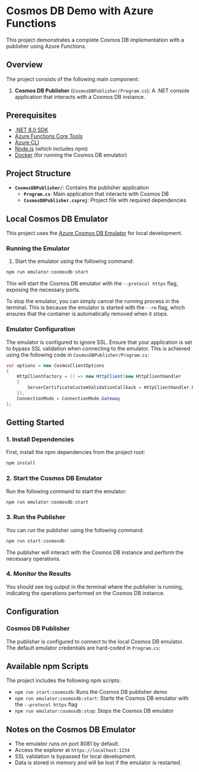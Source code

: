 # Cosmos DB Demo with Azure Functions

This project demonstrates a complete Cosmos DB implementation with a publisher using Azure Functions.

## Overview

The project consists of the following main component:

1. **Cosmos DB Publisher** (`CosmosDBPublisher/Program.cs`): A .NET console application that interacts with a Cosmos DB instance.

## Prerequisites

- [.NET 8.0 SDK](https://dotnet.microsoft.com/download/dotnet/8.0)
- [Azure Functions Core Tools](https://learn.microsoft.com/en-us/azure/azure-functions/functions-run-local)
- [Azure CLI](https://learn.microsoft.com/en-us/cli/azure/install-azure-cli)
- [Node.js](https://nodejs.org/) (which includes npm)
- [Docker](https://www.docker.com/products/docker-desktop/) (for running the Cosmos DB emulator)

## Project Structure

- **`CosmosDBPublisher/`**: Contains the publisher application
    - **`Program.cs`**: Main application that interacts with Cosmos DB
    - **`CosmosDBPublisher.csproj`**: Project file with required dependencies

## Local Cosmos DB Emulator

This project uses the [Azure Cosmos DB Emulator](https://learn.microsoft.com/en-us/azure/cosmos-db/local-emulator) for local development.

### Running the Emulator

1. Start the emulator using the following command:

```powershell
npm run emulator:cosmosdb:start
```

This will start the Cosmos DB emulator with the `--protocol https` flag, exposing the necessary ports.

To stop the emulator, you can simply cancel the running process in the terminal. This is because the emulator is started with the `--rm` flag, which ensures that the container is automatically removed when it stops. 

### Emulator Configuration

The emulator is configured to ignore SSL. Ensure that your application is set to bypass SSL validation when connecting to the emulator. This is achieved using the following code in `CosmosDBPublisher/Program.cs`:

```csharp
var options = new CosmosClientOptions
{
    HttpClientFactory = () => new HttpClient(new HttpClientHandler
    {
        ServerCertificateCustomValidationCallback = HttpClientHandler.DangerousAcceptAnyServerCertificateValidator
    }),
    ConnectionMode = ConnectionMode.Gateway
};
```

## Getting Started

### 1. Install Dependencies

First, install the npm dependencies from the project root:

```powershell
npm install
```

### 2. Start the Cosmos DB Emulator

Run the following command to start the emulator:

```powershell
npm run emulator:cosmosdb:start
```

### 3. Run the Publisher

You can run the publisher using the following command:

```powershell
npm run start:cosmosdb
```

The publisher will interact with the Cosmos DB instance and perform the necessary operations.

### 4. Monitor the Results

You should see log output in the terminal where the publisher is running, indicating the operations performed on the Cosmos DB instance.

## Configuration

### Cosmos DB Publisher

The publisher is configured to connect to the local Cosmos DB emulator. The default emulator credentials are hard-coded in `Program.cs`:

## Available npm Scripts

The project includes the following npm scripts:

- `npm run start:cosmosdb`: Runs the Cosmos DB publisher demo
- `npm run emulator:cosmosdb:start`: Starts the Cosmos DB emulator with the `--protocol https` flag
- `npm run emulator:cosmosdb:stop`: Stops the Cosmos DB emulator

## Notes on the Cosmos DB Emulator

- The emulator runs on port 8081 by default.
- Access the explorer at `https://localhost:1234`
- SSL validation is bypassed for local development.
- Data is stored in memory and will be lost if the emulator is restarted.